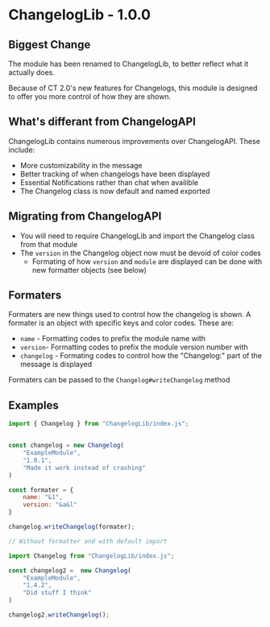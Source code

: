 # ChangelogLib - 1.0.0

## Biggest Change
The module has been renamed to ChangelogLib, to better reflect what it actually does.

Because of CT 2.0's new features for Changelogs, this module is designed to offer you more control of how they are shown.
## What's differant from ChangelogAPI

ChangelogLib contains numerous improvements over ChangelogAPI.  These include:

- More customizability in the message
- Better tracking of when changelogs have been displayed
- Essential Notifications rather than chat when availible
- The Changelog class is now default and named exported

## Migrating from ChangelogAPI

- You will need to require ChangelogLib and import the Changelog class from that module
- The `version` in the Changelog object now must be devoid of color codes
    - Formating of how `version` and `module` are displayed can be done with new formatter objects (see below)

## Formaters

Formaters are new things used to control how the changelog is shown. A formater is an object with specific keys and color codes. These are:
- `name` - Formatting codes to prefix the module name with
- `version`- Formatting codes to prefix the module version number with
- `changelog` - Formating codes to control how the "Changelog:" part of the message is displayed

Formaters can be passed to the `Changelog#writeChangelog` method


## Examples 

```js
import { Changelog } from "ChangelogLib/index.js";


const changelog = new Changelog(
    "ExampleModule",
    "1.0.1",
    "Made it work instead of crashing"
)

const formater = {
    name: "&1",
    version: "&a&l"
}

changelog.writeChangelog(formater);
```

```js
// Without formatter and with default import

import Changelog from "ChangelogLib/index.js";

const changelog2 =  new Changelog(
    "ExampleModule",
    "1.4.2",
    "Did stuff I think"
)

changelog2.writeChangelog();
```
    